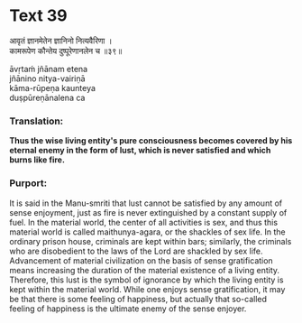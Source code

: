 # Text 39

आवृतं ज्ञानमेतेन ज्ञानिनो नित्यवैरिणा ।  
कामरूपेण कौन्तेय दुष्पूरेणानलेन च ॥३९॥

āvṛtaḿ jñānam etena  
jñānino nitya-vairiṇā  
kāma-rūpeṇa kaunteya  
duṣpūreṇānalena ca



### Translation:

**Thus the wise living entity's pure consciousness becomes covered by his eternal enemy in the form of lust, which is never satisfied and which burns like fire.**

### Purport:

It is said in the Manu-smriti that lust cannot be satisfied by any amount of sense enjoyment, just as fire is never extinguished by a constant supply of fuel. In the material world, the center of all activities is sex, and thus this material world is called maithunya-agara, or the shackles of sex life. In the ordinary prison house, criminals are kept within bars; similarly, the criminals who are disobedient to the laws of the Lord are shackled by sex life. Advancement of material civilization on the basis of sense gratification means increasing the duration of the material existence of a living entity. Therefore, this lust is the symbol of ignorance by which the living entity is kept within the material world. While one enjoys sense gratification, it may be that there is some feeling of happiness, but actually that so-called feeling of happiness is the ultimate enemy of the sense enjoyer.
